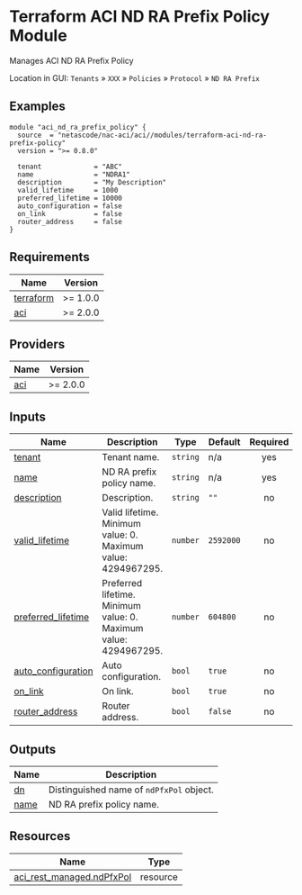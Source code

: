 <!-- BEGIN_TF_DOCS -->
# Terraform ACI ND RA Prefix Policy Module

Manages ACI ND RA Prefix Policy

Location in GUI:
`Tenants` » `XXX` » `Policies` » `Protocol` » `ND RA Prefix`

## Examples

```hcl
module "aci_nd_ra_prefix_policy" {
  source  = "netascode/nac-aci/aci//modules/terraform-aci-nd-ra-prefix-policy"
  version = ">= 0.8.0"

  tenant             = "ABC"
  name               = "NDRA1"
  description        = "My Description"
  valid_lifetime     = 1000
  preferred_lifetime = 10000
  auto_configuration = false
  on_link            = false
  router_address     = false
}
```

## Requirements

| Name | Version |
|------|---------|
| <a name="requirement_terraform"></a> [terraform](#requirement\_terraform) | >= 1.0.0 |
| <a name="requirement_aci"></a> [aci](#requirement\_aci) | >= 2.0.0 |

## Providers

| Name | Version |
|------|---------|
| <a name="provider_aci"></a> [aci](#provider\_aci) | >= 2.0.0 |

## Inputs

| Name | Description | Type | Default | Required |
|------|-------------|------|---------|:--------:|
| <a name="input_tenant"></a> [tenant](#input\_tenant) | Tenant name. | `string` | n/a | yes |
| <a name="input_name"></a> [name](#input\_name) | ND RA prefix policy name. | `string` | n/a | yes |
| <a name="input_description"></a> [description](#input\_description) | Description. | `string` | `""` | no |
| <a name="input_valid_lifetime"></a> [valid\_lifetime](#input\_valid\_lifetime) | Valid lifetime. Minimum value: 0. Maximum value: 4294967295. | `number` | `2592000` | no |
| <a name="input_preferred_lifetime"></a> [preferred\_lifetime](#input\_preferred\_lifetime) | Preferred lifetime. Minimum value: 0. Maximum value: 4294967295. | `number` | `604800` | no |
| <a name="input_auto_configuration"></a> [auto\_configuration](#input\_auto\_configuration) | Auto configuration. | `bool` | `true` | no |
| <a name="input_on_link"></a> [on\_link](#input\_on\_link) | On link. | `bool` | `true` | no |
| <a name="input_router_address"></a> [router\_address](#input\_router\_address) | Router address. | `bool` | `false` | no |

## Outputs

| Name | Description |
|------|-------------|
| <a name="output_dn"></a> [dn](#output\_dn) | Distinguished name of `ndPfxPol` object. |
| <a name="output_name"></a> [name](#output\_name) | ND RA prefix policy name. |

## Resources

| Name | Type |
|------|------|
| [aci_rest_managed.ndPfxPol](https://registry.terraform.io/providers/CiscoDevNet/aci/latest/docs/resources/rest_managed) | resource |
<!-- END_TF_DOCS -->